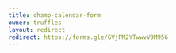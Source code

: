 ```yaml
---
title: champ-calendar-form
owner: truffles
layout: redirect
redirect: https://forms.gle/GVjPM2YTwwvV9M956
---
```


